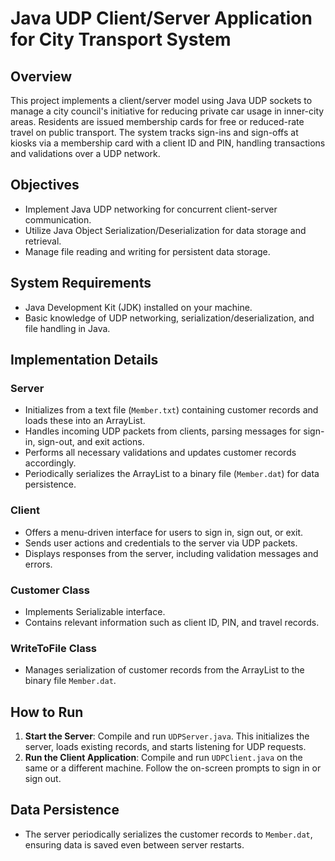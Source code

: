 # Java UDP Client/Server Application for City Transport System

## Overview

This project implements a client/server model using Java UDP sockets to manage a city council's initiative for reducing private car usage in inner-city areas. Residents are issued membership cards for free or reduced-rate travel on public transport. The system tracks sign-ins and sign-offs at kiosks via a membership card with a client ID and PIN, handling transactions and validations over a UDP network.

## Objectives

- Implement Java UDP networking for concurrent client-server communication.
- Utilize Java Object Serialization/Deserialization for data storage and retrieval.
- Manage file reading and writing for persistent data storage.

## System Requirements

- Java Development Kit (JDK) installed on your machine.
- Basic knowledge of UDP networking, serialization/deserialization, and file handling in Java.

## Implementation Details

### Server

- Initializes from a text file (`Member.txt`) containing customer records and loads these into an ArrayList.
- Handles incoming UDP packets from clients, parsing messages for sign-in, sign-out, and exit actions.
- Performs all necessary validations and updates customer records accordingly.
- Periodically serializes the ArrayList to a binary file (`Member.dat`) for data persistence.

### Client

- Offers a menu-driven interface for users to sign in, sign out, or exit.
- Sends user actions and credentials to the server via UDP packets.
- Displays responses from the server, including validation messages and errors.

### Customer Class

- Implements Serializable interface.
- Contains relevant information such as client ID, PIN, and travel records.

### WriteToFile Class

- Manages serialization of customer records from the ArrayList to the binary file `Member.dat`.

## How to Run

1. **Start the Server**: Compile and run `UDPServer.java`. This initializes the server, loads existing records, and starts listening for UDP requests.
2. **Run the Client Application**: Compile and run `UDPClient.java` on the same or a different machine. Follow the on-screen prompts to sign in or sign out.

## Data Persistence

- The server periodically serializes the customer records to `Member.dat`, ensuring data is saved even between server restarts.
